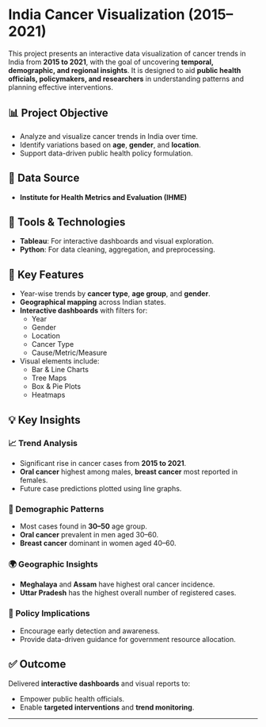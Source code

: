 # India Cancer Visualization (2015–2021)

This project presents an interactive data visualization of cancer trends in India from **2015 to 2021**, with the goal of uncovering **temporal, demographic, and regional insights**. It is designed to aid **public health officials, policymakers, and researchers** in understanding patterns and planning effective interventions.

## 📊 Project Objective

- Analyze and visualize cancer trends in India over time.
- Identify variations based on **age**, **gender**, and **location**.
- Support data-driven public health policy formulation.

## 🧮 Data Source

- **Institute for Health Metrics and Evaluation (IHME)**

## 🔧 Tools & Technologies

- **Tableau**: For interactive dashboards and visual exploration.
- **Python**: For data cleaning, aggregation, and preprocessing.

## 🌟 Key Features

- Year-wise trends by **cancer type**, **age group**, and **gender**.
- **Geographical mapping** across Indian states.
- **Interactive dashboards** with filters for:
  - Year
  - Gender
  - Location
  - Cancer Type
  - Cause/Metric/Measure
- Visual elements include:
  - Bar & Line Charts
  - Tree Maps
  - Box & Pie Plots
  - Heatmaps

## 💡 Key Insights

### 📈 Trend Analysis
- Significant rise in cancer cases from **2015 to 2021**.
- **Oral cancer** highest among males, **breast cancer** most reported in females.
- Future case predictions plotted using line graphs.

### 🧬 Demographic Patterns
- Most cases found in **30–50** age group.
- **Oral cancer** prevalent in men aged 30–60.
- **Breast cancer** dominant in women aged 40–60.

### 🌍 Geographic Insights
- **Meghalaya** and **Assam** have highest oral cancer incidence.
- **Uttar Pradesh** has the highest overall number of registered cases.

### 🧠 Policy Implications
- Encourage early detection and awareness.
- Provide data-driven guidance for government resource allocation.

## ✅ Outcome

Delivered **interactive dashboards** and visual reports to:
- Empower public health officials.
- Enable **targeted interventions** and **trend monitoring**.

---
